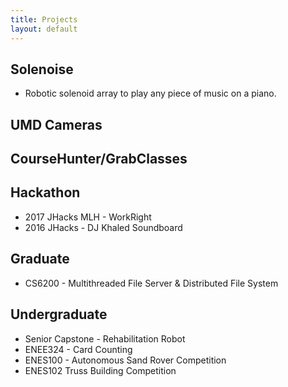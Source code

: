 ```yaml
---
title: Projects
layout: default
---
```


## Solenoise
- Robotic solenoid array to play any piece of music on a piano.

## UMD Cameras

## CourseHunter/GrabClasses

## Hackathon
- 2017 JHacks MLH - WorkRight
- 2016 JHacks - DJ Khaled Soundboard

## Graduate
- CS6200 - Multithreaded File Server & Distributed File System

## Undergraduate
- Senior Capstone - Rehabilitation Robot
- ENEE324 - Card Counting
- ENES100 - Autonomous Sand Rover Competition
- ENES102 Truss Building Competition